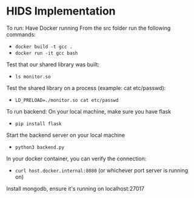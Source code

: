﻿# HIDS Implementation

To run:
Have Docker running
From the src folder run the following commands:
- `docker build -t gcc .`
- `docker run -it gcc bash`

Test that our shared library was built:
- `ls monitor.so`

Test the shared library on a process (example: cat etc/passwd):
- `LD_PRELOAD=./monitor.so cat etc/passwd`

To run backend:
On your local machine, make sure you have flask
- `pip install flask`

Start the backend server on your local machine
- `python3 backend.py`

In your docker container, you can verify the connection:
- `curl host.docker.internal:8080` (or whichever port server is running on)

Install mongodb, ensure it's running on localhost:27017
